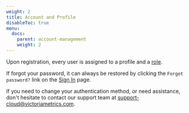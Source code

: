 ```yaml
---
weight: 2
title: Account and Profile
disableToc: true
menu:
  docs:
    parent: account-management
    weight: 2
---
```


Upon registration, every user is assigned to a profile and a [role](https://docs.victoriametrics.com/victoriametrics-cloud/account-management/roles-and-permissions/).

If forgot your password, it can always be restored by clicking the `Forgot password?` link on the
[Sign In](https://console.victoriametrics.cloud/signIn?utm_source=website&utm_campaign=docs_quickstart) page.

If you need to change your authentication method, or need assistance, don't hesitate to contact our
support team at support-cloud@victoriametrics.com.